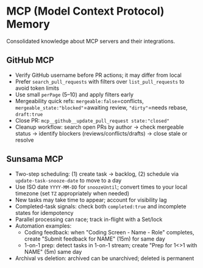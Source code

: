 # MCP (Model Context Protocol) Memory

Consolidated knowledge about MCP servers and their integrations.

## GitHub MCP
- Verify GitHub username before PR actions; it may differ from local
- Prefer `search_pull_requests` with filters over `list_pull_requests` to avoid token limits
- Use small `perPage` (5–10) and apply filters early
- Mergeability quick refs: `mergeable:false`=conflicts, `mergeable_state:"blocked"`=awaiting review, `"dirty"`=needs rebase, `draft:true`
- Close PR: `mcp__github__update_pull_request state:"closed"`
- Cleanup workflow: search open PRs by author → check mergeable status → identify blockers (reviews/conflicts/drafts) → close stale or resolve

## Sunsama MCP
- Two-step scheduling: (1) create task → backlog, (2) schedule via `update-task-snooze-date` to move to a day
- Use ISO date `YYYY-MM-DD` for `snoozeUntil`; convert times to your local timezone (set `TZ` appropriately when needed)
- New tasks may take time to appear; account for visibility lag
- Completed-task signals: check both `completed:true` and incomplete states for idempotency
- Parallel processing can race; track in-flight with a Set/lock
- Automation examples:
  - Coding feedback: when "Coding Screen - Name - Role" completes, create "Submit feedback for NAME" (15m) for same day
  - 1-on-1 prep: detect tasks in 1-on-1 stream; create "Prep for 1<>1 with NAME" (5m) same day
- Archival vs deletion: archived can be unarchived; deleted is permanent
